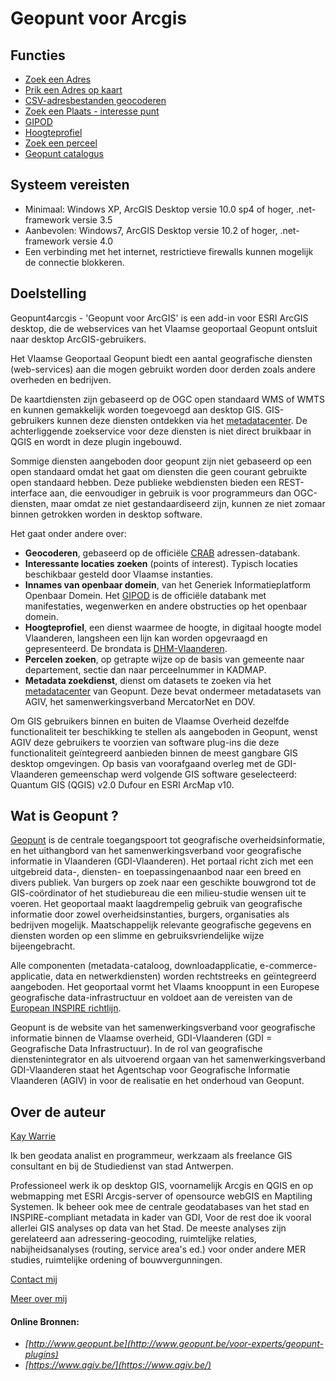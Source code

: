 Geopunt voor Arcgis
============

Functies
--------

  * <a href="http://www.geopunt.be/voor-experts/geopunt-plug-ins/arcgis%20plugin/functionaliteiten/zoek-een-adres" > Zoek een Adres</a> 
  * <a href="http://www.geopunt.be/voor-experts/geopunt-plug-ins/arcgis%20plugin/functionaliteiten/prik-een-adres-op-kaart" > Prik een Adres op kaart</a>
  * <a href="http://www.geopunt.be/voor-experts/geopunt-plug-ins/arcgis%20plugin/functionaliteiten/csv-bestanden-geocoderen" > CSV-adresbestanden geocoderen</a>
  * <a href="http://www.geopunt.be/voor-experts/geopunt-plug-ins/arcgis%20plugin/functionaliteiten/poi" > Zoek een Plaats - interesse punt</a>
  * <a href="http://www.geopunt.be/voor-experts/geopunt-plug-ins/arcgis%20plugin/functionaliteiten/gipod" > GIPOD</a>
  * <a href="http://www.geopunt.be/voor-experts/geopunt-plug-ins/arcgis%20plugin/functionaliteiten/hoogteprofiel" > Hoogteprofiel</a>
  * <a href="http://www.geopunt.be/voor-experts/geopunt-plug-ins/arcgis%20plugin/functionaliteiten/zoek-een-perceel" > Zoek een perceel</a>
  * <a href="http://www.geopunt.be/voor-experts/geopunt-plug-ins/arcgis%20plugin/functionaliteiten/catalogus" > Geopunt catalogus</a>
 
Systeem vereisten
-----------------

- Minimaal: Windows XP, ArcGIS Desktop versie 10.0 sp4 of hoger, .net-framework versie 3.5
- Aanbevolen: Windows7, ArcGIS Desktop versie 10.2 of hoger, .net-framework versie 4.0
- Een verbinding met het internet, restrictieve firewalls kunnen mogelijk de connectie blokkeren.

Doelstelling
-----------

Geopunt4arcgis - 'Geopunt voor ArcGIS' is een add-in voor ESRI ArcGIS desktop, die de webservices van het Vlaamse geoportaal Geopunt ontsluit naar desktop ArcGIS-gebruikers.

Het Vlaamse Geoportaal Geopunt biedt een aantal geografische diensten (web-services) aan die mogen gebruikt worden door derden zoals andere overheden en bedrijven.

De kaartdiensten zijn gebaseerd op de OGC open standaard WMS of WMTS en kunnen gemakkelijk worden toegevoegd aan desktop GIS. GIS-gebruikers kunnen deze diensten ontdekken via het [metadatacenter](https://metadata.geopunt.be). 
De achterliggende zoekservice voor deze diensten is niet direct bruikbaar in QGIS en wordt in deze plugin ingebouwd.

Sommige diensten aangeboden door geopunt zijn niet gebaseerd op een open standaard omdat het gaat om diensten die geen  courant gebruikte open standaard hebben. Deze publieke webdiensten bieden een REST-interface aan, die eenvoudiger in gebruik is voor programmeurs dan OGC-diensten, maar omdat ze niet gestandaardiseerd zijn, kunnen ze niet zomaar binnen getrokken worden in desktop software.

Het gaat onder andere over:

- **Geocoderen**, gebaseerd op de officiële [CRAB](https://www.agiv.be/producten/crab) adressen-databank.
- **Interessante locaties zoeken** (points of interest). Typisch locaties beschikbaar gesteld door Vlaamse instanties.
- **Innames van openbaar domein**, van het Generiek Informatieplatform Openbaar Domein. Het [GIPOD](http://gipod.api.agiv.be/#!index.md) is de officiële databank met manifestaties, wegenwerken en andere obstructies op het openbaar domein.
- **Hoogteprofiel**, een dienst waarmee de hoogte, in digitaal hoogte model Vlaanderen, langsheen een lijn kan worden opgevraagd en gepresenteerd. De brondata is [DHM-Vlaanderen](https://www.agiv.be/producten/digitaal-hoogtemodel-vlaanderen).
- **Percelen zoeken**, op getrapte wijze op de basis van gemeente naar departement, sectie dan naar perceelnummer in KADMAP.
- **Metadata zoekdienst**, dienst om datasets te zoeken via het [metadatacenter](https://metadata.geopunt.be) van Geopunt. Deze bevat ondermeer metadatasets van AGIV, het samenwerkingsverband MercatorNet en DOV. 

Om GIS gebruikers binnen en buiten de Vlaamse Overheid dezelfde functionaliteit ter beschikking te stellen als aangeboden in Geopunt, wenst AGIV deze gebruikers te voorzien van software plug-ins die deze functionaliteit geïntegreerd aanbieden binnen de meest gangbare GIS desktop  omgevingen. 
Op basis van voorafgaand overleg met de GDI-Vlaanderen gemeenschap werd volgende GIS software geselecteerd: Quantum GIS (QGIS) v2.0 Dufour en ESRI ArcMap v10. 

Wat is Geopunt ?
--------------

[Geopunt](http://www.geopunt.be/) is de centrale toegangspoort tot geografische overheidsinformatie, en het uithangbord van het samenwerkingsverband voor geografische informatie in Vlaanderen (GDI-Vlaanderen). Het portaal richt zich met een uitgebreid data-, diensten- en toepassingenaanbod naar een breed en divers publiek. Van burgers op zoek naar een geschikte bouwgrond tot de GIS-coördinator of het studiebureau die een milieu-studie wensen uit te voeren. Het geoportaal maakt laagdrempelig gebruik van geografische informatie door zowel overheidsinstanties, burgers, organisaties als bedrijven mogelijk. Maatschappelijk relevante geografische gegevens en diensten worden op een slimme en gebruiksvriendelijke wijze bijeengebracht. 

Alle componenten (metadata-cataloog, downloadapplicatie, e-commerce-applicatie, data en netwerkdiensten) worden rechtstreeks en geïntegreerd aangeboden. Het geoportaal vormt het Vlaams knooppunt in een Europese geografische data-infrastructuur en voldoet aan de vereisten van de [European INSPIRE richtlijn](http://inspire-geoportal.ec.europa.eu/).

Geopunt is de website van het samenwerkingsverband voor geografische informatie binnen de Vlaamse overheid, GDI-Vlaanderen (GDI = Geografische Data Infrastructuur). In de rol van geografische dienstenintegrator en als uitvoerend orgaan van het samenwerkingsverband GDI-Vlaanderen staat het Agentschap voor Geografische Informatie Vlaanderen (AGIV) in voor de realisatie en het onderhoud van Geopunt. 

Over de auteur
-------------

[Kay Warrie](http://kgis.be)

Ik ben geodata analist en programmeur, werkzaam als freelance GIS consultant en bij de Studiedienst van stad Antwerpen. 

Professioneel werk ik op desktop GIS, voornamelijk Arcgis en QGIS en op webmapping met ESRI Arcgis-server of opensource webGIS en Maptiling Systemen. Ik beheer ook mee de centrale geodatabases van het stad en INSPIRE-compliant metadata in kader van GDI, Voor de rest doe ik vooral allerlei GIS analyses op data van het Stad. De meeste analyses zijn gerelateerd aan adressering-geocoding, ruimtelijke relaties, nabijheidsanalyses (routing, service area's ed.) voor onder andere MER studies, ruimtelijke ordening of bouwvergunningen.

[Contact mij](mailto:kaywarrie@gmail.com)

[Meer over mij](http://warrieka.github.io/#!aboutMe.md)

#### Online Bronnen:

- *[http://www.geopunt.be](http://www.geopunt.be/voor-experts/geopunt-plugins)* 
- *[https://www.agiv.be/](https://www.agiv.be/)*

